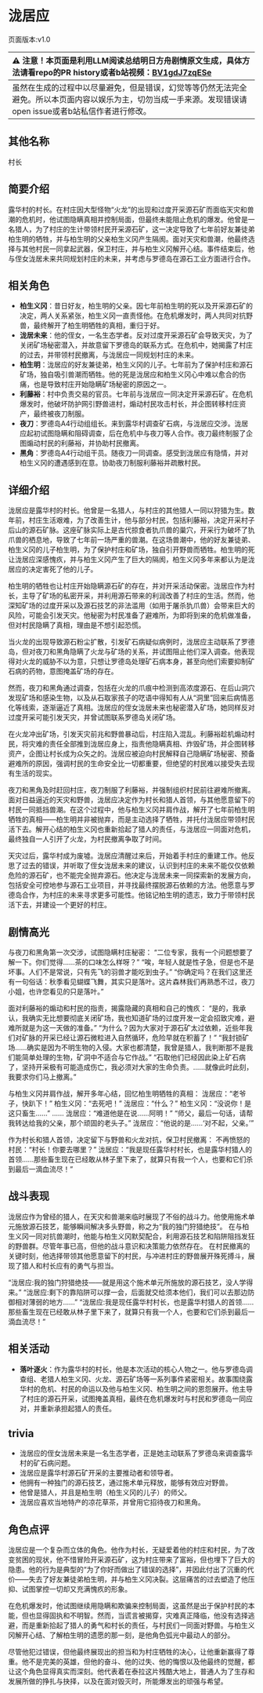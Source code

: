 # 泷居应
页面版本:v1.0
 

| :warning: 注意！本页面是利用LLM阅读总结明日方舟剧情原文生成，具体方法请看repo的PR history或者b站视频：[BV1gdJ7zqESe](https://www.bilibili.com/video/BV1gdJ7zqESe/)         |
|:----------------------------|
| 虽然在生成的过程中以尽量避免，但是错误，幻觉等等仍然无法完全避免。所以本页面内容以娱乐为主，切勿当成一手来源。发现错误请open issue或者b站私信作者进行修改。|



## 其他名称
村长
## 简要介绍
露华村的村长。在村庄因大型怪物“火龙”的出现和过度开采源石矿而面临天灾和兽潮的危机时，他试图隐瞒真相并控制局面，但最终未能阻止危机的爆发。他曾是一名猎人，为了村庄的生计带领村民开采源石矿，这一决定导致了七年前好友兼徒弟柏生明的牺牲，并与柏生明的父亲柏生义冈产生隔阂。面对天灾和兽潮，他最终选择与其他村民一同拿起武器，保卫村庄，并与柏生义冈解开心结。事件结束后，他与侄女泷居未来共同规划村庄的未来，并考虑与罗德岛在源石工业方面进行合作。
## 相关角色
-   **柏生义冈**：昔日好友，柏生明的父亲。因七年前柏生明的死以及开采源石矿的决定，两人关系紧张，柏生义冈一直责怪他。在危机爆发时，两人共同对抗野兽，最终解开了柏生明牺牲的真相，重归于好。
-   **泷居未来**：他的侄女，一名生态学者。反对过度开采源石矿会导致天灾，为了关闭矿场秘密潜入，并故意留下罗德岛的联系方式。在危机中，她揭露了村庄的过去，并带领村民撤离，与泷居应一同规划村庄的未来。
-   **柏生明**：泷居应的好友兼徒弟，柏生义冈的儿子。七年前为了保护村庄和源石矿场，独自吸引兽潮而牺牲。他的死是泷居应和柏生义冈心中难以愈合的伤痛，也是导致村庄开始隐瞒矿场秘密的原因之一。
-   **利藤裕**：村中负责交易的官员。七年前与泷居应一同决定开采源石矿。在危机爆发时，他破坏防护网引野兽进村，煽动村民攻击村长，并企图转移村庄资产，最终被夜刀制服。
-   **夜刀**：罗德岛A4行动组组长。来到露华村调查矿石病，与泷居应交涉。泷居应起初试图隐瞒和阻碍调查，后在危机中与夜刀等人合作。夜刀最终制服了企图煽动村民的利藤裕，并协助村民撤离。
-   **黑角**：罗德岛A4行动组干员。随夜刀一同调查。感受到泷居应有隐情，并对柏生义冈的遭遇感到在意。协助夜刀制服利藤裕并疏散村民。
## 详细介绍
泷居应是露华村的村长。他曾是一名猎人，与村庄的其他猎人一同以狩猎为生。数年前，村庄生活艰难，为了改善生计，他与部分村民，包括利藤裕，决定开采村子后山的源石矿脉。这座矿脉实际上是古代掠食者犰爪兽的巢穴，开采行为破坏了犰爪兽的栖息地，导致了七年前一场严重的兽潮。在这场兽潮中，他的好友兼徒弟、柏生义冈的儿子柏生明，为了保护村庄和矿场，独自引开野兽而牺牲。柏生明的死让泷居应深感愧疚，并与柏生义冈产生了巨大的隔阂，柏生义冈多年来都认为是泷居应的决定害死了他的儿子。

柏生明的牺牲也让村庄开始隐瞒源石矿的存在，并对开采活动保密。泷居应作为村长，主导了矿场的私密开采，并利用源石带来的利润改善了村庄的生活。然而，他深知矿场的过度开采以及源石技艺的非法滥用（如用于屠杀犰爪兽）会带来巨大的风险，可能会引发天灾。他秘密为村民准备了避难所，为即将到来的危机做准备，但对村民隐瞒了真相，理由是不想引起恐慌。

当火龙的出现导致源石粉尘扩散，引发矿石病疑似病例时，泷居应主动联系了罗德岛，但对夜刀和黑角隐瞒了火龙与矿场的关系，并试图阻止他们深入调查。他表现得对火龙的威胁不以为意，只想让罗德岛处理矿石病本身，甚至向他们索要抑制矿石病的药物，意图掩盖矿场的存在。

然而，夜刀和黑角通过调查，包括在火龙的爪痕中检测到高浓度源石、在后山洞穴发现矿场和感染生物，以及从石取家孩子的呓语中得知有人从“洞里”回来后病情恶化等线索，逐渐逼近了真相。泷居应的侄女泷居未来也秘密潜入矿场，她同样反对过度开采可能引发天灾，并曾试图联系罗德岛关闭矿场。

在火龙冲出矿场，引发天灾前兆和野兽暴动后，村庄陷入混乱。利藤裕趁机煽动村民，将灾难的责任全部推到泷居应身上，指责他隐瞒真相、炸毁矿场，并企图转移资产，企图让村长成为众矢之的。泷居应被迫向村民解释自己隐瞒矿场秘密、预备避难所的原因，强调村民的生命安全比一切都重要，但绝望的村民难以接受失去现有生活的现实。

夜刀和黑角及时赶回村庄，夜刀制服了利藤裕，并强制组织村民前往避难所撤离。面对日益逼近的天灾和野兽，泷居应决定作为村长和猎人首领，与其他愿意留下的村民一同抵挡兽潮。在这个过程中，他与柏生义冈并肩作战，解开了七年前柏生明牺牲的真相——柏生明并非被抛弃，而是主动选择了牺牲，并托付泷居应带领村民活下去。解开心结的柏生义冈也重新拾起了猎人的责任，与泷居应一同面对危机，最终独自一人引开了火龙，为村民撤离争取了时间。

天灾过后，露华村成为废墟。泷居应清醒过来后，开始着手村庄的重建工作。他反思了过去的错误，并听取了侄女泷居未来的建议，认识到村庄的未来不能仅仅依赖危险的源石矿，也不能完全抛弃源石。他决定与泷居未来一同探索新的发展方向，包括安全可控地参与源石工业项目，并寻找最终摆脱源石依赖的方法。他愿意与罗德岛合作，为村庄的未来寻求更多可能性。他铭记柏生明的遗志，致力于带领村民活下去，并建设一个更好的村庄。
## 剧情高光
与夜刀和黑角第一次交涉，试图隐瞒村庄秘密：
“二位专家，我有一个问题想要了解一下。你们觉得......茶的口味怎么样呀？”
“唉，年轻人就是性子急，但是也不是坏事。人们不是常说，只有先飞的羽兽才能吃到虫子。”
“你确定吗？在我们这里还有一句俗话：秋季看见蝴蝶飞舞，其实只是落叶。这片森林我们再熟悉不过，夜刀小姐，也许您看见的只是落叶。”

面对利藤裕的煽动和村民的指责，揭露隐藏的真相和自己的愧疚：
“是的，我承认，我确实无比想要彻底关闭矿场，我也知道矿场的过度开发一定会招致灾难，避难所就是为这一天做的准备。”
“为什么？因为大家对于源石矿太过依赖，近些年我们对矿脉的开采已经让源石微粒进入自然循环，危险早就在积蓄了！”
“我封锁矿场......确实是因为不明生物的入侵。大家也都清楚，我曾是猎人，我判断那不是我们能简单处理的生物，矿洞中不适合与它作战。”
“石取他们已经因此染上矿石病了，坚持开采极有可能造成伤亡，我必须对大家的生命负责。......就像此时此刻，我要求你们马上撤离。”

与柏生义冈并肩作战，解开多年心结，回忆柏生明牺牲的真相：
泷居应：“老爷子，快趴下！”
柏生义冈：“去死吧！”
泷居应：“什么？”
柏生义冈：“没说你！是这只畜生......”
......
泷居应：“难道他是在说......阿明！”
“师父，最后一句话，请帮我转达给我的父亲，那个顽固的老头子。”
泷居应：“他说的是......‘对不起，父亲。’”

作为村长和猎人首领，决定留下与野兽和火龙对抗，保卫村民撤离：
不再愤怒的村民：“村长！你要去哪里？”
泷居应：“我是现任露华村村长，也是露华村猎人的首领......那些畜生现在已经敢从林子里下来了，就算只有我一个人，也要和它们杀到最后一滴血流尽！”
## 战斗表现
泷居应作为曾经的猎人，在天灾和兽潮来临时展现了不俗的战斗力。他使用施术单元施放源石技艺，能够瞬间解决多头野兽，称之为“我的独门狩猎绝技”。
在与柏生义冈一同对抗兽潮时，他能与柏生义冈默契配合，利用源石技艺和陷阱阻挡发狂的野兽群。尽管年事已高，但他的战斗意识和决策能力依然存在。
在村民撤离的关键时刻，他选择带领其他愿意留下的村民，与冲进村庄的野兽展开殊死搏斗，展现了猎人和村长应有的勇气与担当。

“泷居应:我的独门狩猎绝技——就是用这个施术单元所施放的源石技艺，没人学得来。”
“泷居应:剩下的靠陷阱可以撑一会，后面就交给须本他们，我们可以去那边防御相对薄弱的地方......”
“泷居应:我是现任露华村村长，也是露华村猎人的首领......那些畜生现在已经敢从林子里下来了，就算只有我一个人，也要和它们杀到最后一滴血流尽！”
## 相关活动
-   **落叶逐火**：作为露华村的村长，他是本次活动的核心人物之一。他与罗德岛调查组、老猎人柏生义冈、火龙、源石矿场等一系列事件紧密相关。故事围绕露华村的危机、村民的命运以及他与柏生义冈、柏生明之间的恩怨展开。他主导了村庄的源石开采，试图掩盖真相，最终在危机爆发时与村民和罗德岛一同应对，并重新承担起猎人的责任。
## trivia
- 泷居应的侄女泷居未来是一名生态学者，正是她主动联系了罗德岛来调查露华村的矿石病问题。
- 泷居应是露华村源石矿开采的主要推动者和领导者。
- 他拥有一种独门的源石技艺，通过施术单元释放，能够有效应对野兽。
- 他曾是猎人，并且是柏生明（柏生义冈的儿子）的师父。
- 泷居应喜欢当地特产的凉花草茶，并曾用它招待夜刀和黑角。
## 角色点评
泷居应是一个复杂而立体的角色。他作为村长，无疑爱着他的村庄和村民，为了改变贫困的现状，他不惜冒险开采源石矿，这为村庄带来了富裕，但也埋下了巨大的隐患。他的行为是典型的“为了你好而做出了错误的选择”，并因此付出了沉重的代价——失去了好友兼徒弟柏生明，并与柏生义冈决裂。这层痛苦的过去塑造了他压抑、试图掌控一切却又充满愧疚的形象。

在危机爆发时，他试图继续用隐瞒和欺骗来控制局面，这虽然是出于保护村民的本能，但也显得固执和不明智。然而，当谎言被揭穿，灾难真正降临，他没有选择逃避，而是重新拾起了猎人的勇气和村长的责任，与村民们一同面对野兽。与柏生义冈解开心结、了解柏生明的遗愿的那一刻，是他角色弧光中最动人的部分。

尽管他犯过错误，但他最终展现出的担当和为村庄牺牲的决心，让他重新赢得了尊重。他不是完美的英雄，但他的奋斗、他的过失、他的悔恨以及他最终的觉醒，都让这个角色显得真实而深刻。他代表着在泰拉这片残酷大地上，普通人为了生存和发展所做的挣扎与抉择，以及在面对毁灭时，所能爆发出的顽强与希望。